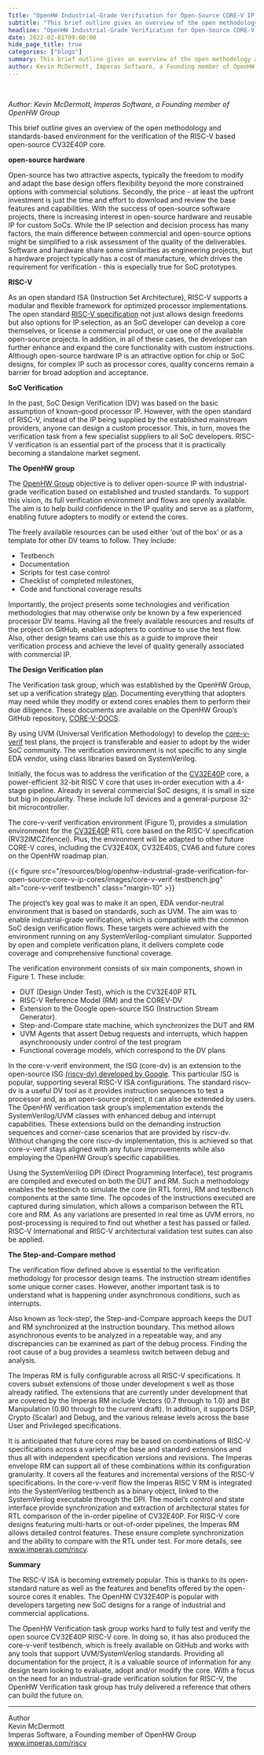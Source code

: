 ```yaml
---
Title: "OpenHW Industrial-Grade Verification for Open-Source CORE-V IP Cores"
subtitle: "This brief outline gives an overview of the open methodology and standards-based environment for the verification of the RISC-V based open-source CV32E40P core."
headline: "OpenHW Industrial-Grade Verification for Open-Source CORE-V IP Cores"
date: 2022-02-01T09:00:00
hide_page_title: true
categories: ["blogs"]
summary: This brief outline gives an overview of the open methodology and standards-based environment for the verification of the RISC-V based open-source CV32E40P core. 
author: Kevin McDermott, Imperas Software, a Founding member of OpenHW Group
---
```


<br />

*Author: Kevin McDermott, Imperas Software, a Founding member of OpenHW Group*

This brief outline gives an overview of the open methodology and standards-based environment for the verification of the RISC-V based open-source CV32E40P core.

**open-source hardware** 

Open-source has two attractive aspects, typically the freedom to modify and adapt the base design offers flexibility beyond the more constrained options with commercial solutions. Secondly, the price - at least the upfront investment is just the time and effort to download and review the base features and capabilities. With the success of open-source software projects, there is increasing interest in open-source hardware and reusable IP for custom SoCs. While the IP selection and decision process has many factors, the main difference between commercial and open-source options might be simplified to a risk assessment of the quality of the deliverables. Software and hardware share some similarities as engineering projects, but a hardware project typically has a cost of manufacture, which drives the requirement for verification - this is especially true for SoC prototypes.

**RISC-V**

As an open standard ISA (Instruction Set Architecture), RISC-V supports a modular and flexible framework for optimized processor implementations. The open standard [RISC-V specification](https://riscv.org/technical/specifications/) not just allows design freedoms but also options for IP selection, as an SoC developer can develop a core themselves, or license a commercial product, or use one of the available open-source projects. In addition, in all of these cases, the developer can further enhance and expand the core functionality with custom instructions. Although open-source hardware IP is an attractive option for chip or SoC designs, for complex IP such as processor cores, quality concerns remain a barrier for broad adoption and acceptance.

**SoC Verification**

In the past, SoC Design Verification (DV) was based on the basic assumption of known-good processor IP. However, with the open standard of RISC-V, instead of the IP being supplied by the established mainstream providers, anyone can design a custom processor. This, in turn, moves the verification task from a few specialist suppliers to all SoC developers. RISC-V verification is an essential part of the process that it is practically becoming a standalone market segment.  

**The OpenHW group**

The [OpenHW Group](https://www.openhwgroup.org/) objective is to deliver open-source IP with industrial-grade verification based on established and trusted standards. To support this vision, its full verification environment and flows are openly available. The aim is to help build confidence in the IP quality and serve as a platform, enabling future adopters to modify or extend the cores. 

The freely available resources can be used either ‘out of the box’ or as a template for other DV teams to follow. They include: 
- Testbench
- Documentation
- Scripts for test case control
- Checklist of completed milestones,
- Code and functional coverage results

Importantly, the project presents some technologies and verification methodologies that may otherwise only be known by a few experienced processor DV teams. Having all the freely available resources and results of the project on GitHub, enables adopters to continue to use the test flow. Also, other design teams can use this as a guide to improve their verification process and achieve the level of quality generally associated with commercial IP. 

**The Design Verification plan**

The Verification task group, which was established by the OpenHW Group, set up a verification strategy [plan](https://core-v-docs-verif-strat.readthedocs.io/en/latest/). Documenting everything that adopters may need while they modify or extend cores enables them to perform their due diligence. These documents are available on the OpenHW Group’s GitHub repository, [CORE-V-DOCS](https://github.com/openhwgroup/core-v-docs). 

By using UVM (Universal Verification Methodology) to develop the [core-v-verif](https://github.com/openhwgroup/core-v-verif) test plans, the project is transferable and easier to adopt by the wider SoC community. The verification environment is not specific to any single EDA vendor, using class libraries based on SystemVerilog. 

Initially, the focus was to address the verification of the [CV32E40P](https://github.com/openhwgroup/cv32e40p) core, a power-efficient 32-bit RISC V core that uses in-order execution with a 4-stage pipeline. Already in several commercial SoC designs, it is small in size but big in popularity. These include IoT devices and a general-purpose 32-bit microcontroller. 

The core-v-verif verification environment (Figure 1), provides a simulation environment for the [CV32E40P](https://github.com/openhwgroup/core-v-docs/tree/master/verif/CV32E40P) RTL core based on the RISC-V specification (RV32IMCZifencei). Plus, the environment will be adapted to other future CORE-V cores, including the CV32E40X, CV32E40S, CVA6 and future cores on the OpenHW roadmap plan.

{{< figure src="/resources/blog/openhw-industrial-grade-verification-for-open-source-core-v-ip-cores/images/core-v-verif-testbench.jpg" alt="core-v-verif testbench" class="margin-10" >}}  

The project’s key goal was to make it an open, EDA vendor-neutral environment that is based on standards, such as UVM. The aim was to enable industrial-grade verification, which is compatible with the common SoC design verification flows. These targets were achieved with the environment running on any SystemVerilog-compliant simulator. Supported by open and complete verification plans, it delivers complete code coverage and comprehensive functional coverage. 

The verification environment consists of six main components, shown in Figure 1. These include: 
- DUT (Design Under Test), which is the CV32E40P RTL
- RISC-V Reference Model (RM) and the COREV-DV
- Extension to the Google open-source ISG (Instruction Stream Generator). 
- Step-and-Compare state machine, which synchronizes the DUT and RM
- UVM Agents that assert Debug requests and interrupts, which happen asynchronously under control of the test program
- Functional coverage models, which correspond to the DV plans

In the core-v-verif environment, the ISG (core-dv) is an extension to the open-source ISG [(riscv-dv) developed by Google](https://github.com/google/riscv-dv). This particular ISG is popular, supporting several RISC-V ISA configurations. The standard riscv-dv is a useful DV tool as it provides instruction sequences to test a processor and, as an open-source project, it can also be extended by users. The OpenHW verification task group’s implementation extends the SystemVerilog/UVM classes with enhanced debug and interrupt capabilities. These extensions build on the demanding instruction sequences and corner-case scenarios that are provided by riscv-dv. Without changing the core riscv-dv implementation, this is achieved so that core-v-verif stays aligned with any future improvements while also employing the OpenHW Group’s specific capabilities.

Using the SystemVerilog DPI (Direct Programming Interface), test programs are compiled and executed on both the DUT and RM. Such a methodology enables the testbench to simulate the core (in RTL form), RM and testbench components at the same time. The opcodes of the instructions executed are captured during simulation, which allows a comparison between the RTL core and RM. As any variations are presented in real time as UVM errors, no post-processing is required to find out whether a test has passed or failed. RISC-V International and RISC-V architectural validation test suites can also be applied. 

**The Step-and-Compare method**

The verification flow defined above is essential to the verification methodology for processor design teams. The instruction stream identifies some unique corner cases. However, another important task is to understand what is happening under asynchronous conditions, such as interrupts. 

Also known as ‘lock-step’, the Step-and-Compare approach keeps the DUT and RM synchronized at the instruction boundary. This method allows asynchronous events to be analyzed in a repeatable way, and any discrepancies can be examined as part of the debug process. Finding the root cause of a bug provides a seamless switch between debug and analysis. 

The Imperas RM is fully configurable across all RISC-V specifications. It covers subset extensions of those under development s well as those already ratified. The extensions that are currently under development that are covered by the Imperas RM include Vectors (0.7 through to 1.0) and Bit Manipulation (0.90 through to the current draft). In addition, it supports DSP, Crypto (Scalar) and Debug, and the various release levels across the base User and Privileged specifications. 

It is anticipated that future cores may be based on combinations of RISC-V specifications across a variety of the base and standard extensions and thus all with independent specification versions and revisions. The Imperas envelope RM can support all of these combinations within its configuration granularity. It covers all the features and incremental versions of the RISC-V specifications. In the core-v-verif flow the Imperas RISC V RM is integrated into the SystemVerilog testbench as a binary object, linked to the SystemVerilog executable through the DPI. The model’s control and state interface provide synchronization and extraction of architectural states for RTL comparison of the in-order pipeline of CV32E40P. For RISC-V core designs featuring multi-harts or out-of-order pipelines, the Imperas RM allows detailed control features. These ensure complete synchronization and the ability to compare with the RTL under test. For more details, see www.imperas.com/riscv.


**Summary**

The RISC-V ISA is becoming extremely popular. This is thanks to its open-standard nature as well as the features and benefits offered by the open-source cores it enables. The OpenHW CV32E40P is popular with developers targeting new SoC designs for a range of industrial and commercial applications. 

The OpenHW Verification task group works hard to fully test and verify the open source CV32E40P RISC-V core. In doing so, it has also produced the core-v-verif testbench, which is freely available on GitHub and works with any tools that support UVM/SystemVerilog standards. Providing all documentation for the project, it is a valuable source of information for any design team looking to evaluate, adopt and/or modify the core. With a focus on the need for an industrial-grade verification solution for RISC-V, the OpenHW Verification task group has truly delivered a reference that others can build the future on. 

---
Author  
Kevin McDermott  
Imperas Software, a Founding member of OpenHW Group  
www.imperas.com/riscv
